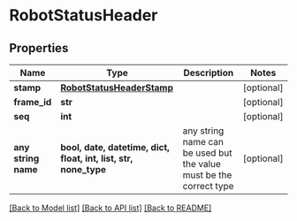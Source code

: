 # RobotStatusHeader


## Properties
Name | Type | Description | Notes
------------ | ------------- | ------------- | -------------
**stamp** | [**RobotStatusHeaderStamp**](RobotStatusHeaderStamp.md) |  | [optional] 
**frame_id** | **str** |  | [optional] 
**seq** | **int** |  | [optional] 
**any string name** | **bool, date, datetime, dict, float, int, list, str, none_type** | any string name can be used but the value must be the correct type | [optional]

[[Back to Model list]](../README.md#documentation-for-models) [[Back to API list]](../README.md#documentation-for-api-endpoints) [[Back to README]](../README.md)


